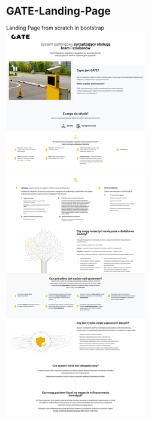 # GATE-Landing-Page
Landing Page from scratch in bootstrap
![Landing page screenshot](https://github.com/Krelq/GATE-Landing-Page/blob/b6eea0f1fd47903ab376f618611a38af67d36de0/indeks.png?raw=true)
